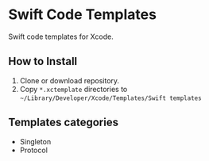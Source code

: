 # Swift Code Templates
Swift code templates for Xcode.

## How to Install
1. Clone or download repository.
2. Copy `*.xctemplate` directories to `~/Library/Developer/Xcode/Templates/Swift templates`

## Templates categories
* Singleton
* Protocol
